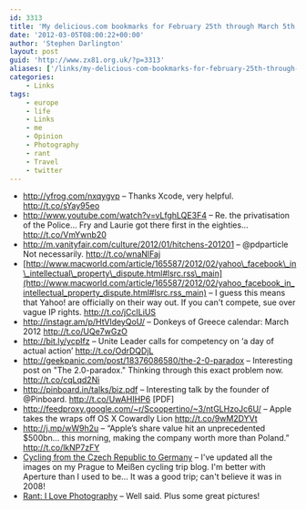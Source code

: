 ```yaml
---
id: 3313
title: 'My delicious.com bookmarks for February 25th through March 5th'
date: '2012-03-05T08:00:22+00:00'
author: 'Stephen Darlington'
layout: post
guid: 'http://www.zx81.org.uk/?p=3313'
aliases: ['/links/my-delicious-com-bookmarks-for-february-25th-through-march-5th.html']
categories:
    - Links
tags:
    - europe
    - life
    - Links
    - me
    - Opinion
    - Photography
    - rant
    - Travel
    - twitter
---
```


- <http://yfrog.com/nxqygvp> – Thanks Xcode, very helpful. http://t.co/sYay95eo
- <http://www.youtube.com/watch?v=vLfghLQE3F4> – Re. the privatisation of the Police… Fry and Laurie got there first in the eighties… http://t.co/VmYwnb20
- <http://m.vanityfair.com/culture/2012/01/hitchens-201201> – @pdparticle Not necessarily. http://t.co/wnaNlFaj
- [http://www.macworld.com/article/165587/2012/02/yahoo\_facebook\_in\_intellectual\_property\_dispute.html#lsrc.rss\_main](http://www.macworld.com/article/165587/2012/02/yahoo_facebook_in_intellectual_property_dispute.html#lsrc.rss_main) – I guess this means that Yahoo! are officially on their way out. If you can't compete, sue over vague IP rights. http://t.co/jCcILiUS
- <http://instagr.am/p/HtVldeyQoU/> – Donkeys of Greece calendar: March 2012 http://t.co/UQe7wGzO
- <http://bit.ly/ycpIfz> – Unite Leader calls for competency on ‘a day of actual action’ http://t.co/OdrDQDjL
- <http://geekpanic.com/post/18376086580/the-2-0-paradox> – Interesting post on "The 2.0-paradox." Thinking through this exact problem now. http://t.co/cqLqd2Ni
- <http://pinboard.in/talks/biz.pdf> – Interesting talk by the founder of @Pinboard. http://t.co/UwAHIHP6 \[PDF\]
- <http://feedproxy.google.com/~r/Scoopertino/~3/ntGLHzoJc6U/> – Apple takes the wraps off OS X Cowardly Lion http://t.co/9wM2DYVt
- <http://j.mp/wW9h2u> – “Apple’s share value hit an unprecedented $500bn… this morning, making the company worth more than Poland.” http://t.co/lkNP7zFY
- [Cycling from the Czech Republic to Germany](http://www.zx81.org.uk/travel/cycling-from-the-czech-republic-to-germany.html) – I've updated all the images on my Prague to Meißen cycling trip blog. I'm better with Aperture than I used to be… It was a good trip; can't believe it was in 2008!
- [Rant: I Love Photography](http://m.wired.com/rawfile/2012/02/rant-i-love-photography/) – Well said. Plus some great pictures!